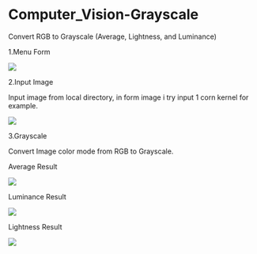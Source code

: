 # Computer_Vision-Grayscale
Convert RGB to Grayscale (Average, Lightness, and Luminance)




1.Menu Form

<img src="https://github.com/alfin1998/Computer_Vision-Grayscale/Form.jpg" />

2.Input Image

Input image from local directory, in form image i try input 1 corn kernel for example.

<img src="https://github.com/alfin1998/Computer_Vision-Grayscale/Input.jpg" />

3.Grayscale

Convert Image color mode from RGB to Grayscale.

Average Result

<img src="https://github.com/alfin1998/Computer_Vision-Grayscale/Average.jpg" />

Luminance Result

<img src = "https://github.com/alfin1998/Computer_Vision-Grayscale/Luminance.jpg" />

Lightness Result

<img src = "https://github.com/alfin1998/Computer_Vision-Grayscale/Lightness.jpg" />
